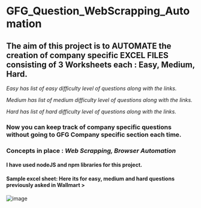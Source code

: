 # GFG_Question_WebScrapping_Automation

## The aim of this project is to AUTOMATE the creation of company specific EXCEL FILES consisting of 3 Worksheets each : Easy, Medium, Hard.

*Easy has list of easy difficulty level of questions along with the links.*

*Medium has list of medium difficulty level of questions along with the links.*

*Hard has list of hard difficulty level of questions along with the links.*

### Now you can keep track of company specific questions without going to GFG Company specific section each time.

### Concepts in place : *Web Scrapping, Browser Automation*

#### I have used nodeJS and npm libraries for this project.

#### Sample excel sheet: Here its for easy, medium and hard questions previously asked in Wallmart >
![image](https://user-images.githubusercontent.com/73374498/139572587-5664d581-571a-44d0-8e2b-5e4cca3b520c.png)



 
